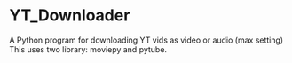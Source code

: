 # YT_Downloader
A Python program for downloading YT vids as video or audio (max setting) <br>
This uses two library: moviepy and pytube.
